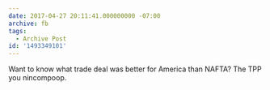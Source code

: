 ```yaml
---
date: 2017-04-27 20:11:41.000000000 -07:00
archive: fb
tags: 
  - Archive Post
id: '1493349101'
---
```


Want to know what trade deal was better for America than NAFTA? The TPP you nincompoop.
